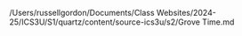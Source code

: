 /Users/russellgordon/Documents/Class Websites/2024-25/ICS3U/S1/quartz/content/source-ics3u/s2/Grove Time.md